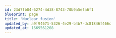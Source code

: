 ```yaml
---
id: 23d7fb84-6274-4d38-8743-70b9a5efa6f1
blueprint: page
title: 'Nuclear fusion'
updated_by: a9f94671-5326-4e29-b4b7-dc81846f466c
updated_at: 1669561208
---
```

